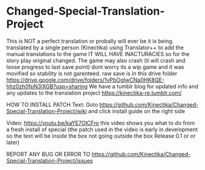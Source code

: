 # Changed-Special-Translation-Project
This is NOT a perfect translation or probally will ever be it is being translated by a single person (Kinectika) using Translator++ to 
add the manual translations to the game IT WILL HAVE INACTURACIES so for the story play original changed. The game may also crash (it will crash and loose progress to last save point) dont worry its a wip game and it was movified so stability is not garenteed.
raw save is in this drive folder https://drive.google.com/drive/folders/1vPbOgIwCNa0HK8QE-hhz0zh0fpN3lXGB?usp=sharing   We have a tumblr blog for updated info and any updates to the translation project https://kinectika-re.tumblr.com/ 

HOW TO INSTALL PATCH
Text: Goto https://github.com/Kinectika/Changed-Special-Translation-Project/wiki and click install guide on the right side

Video: https://youtu.be/kaYE7OlCFro
this video shows you what to do from a fresh install of special (the patch used in the video is early in development so the text will
be inside the box not going outside the box Release 0.1 or or later)

REPORT ANY BUG OR ERROR TO https://github.com/Kinectika/Changed-Special-Translation-Project/issues
 

